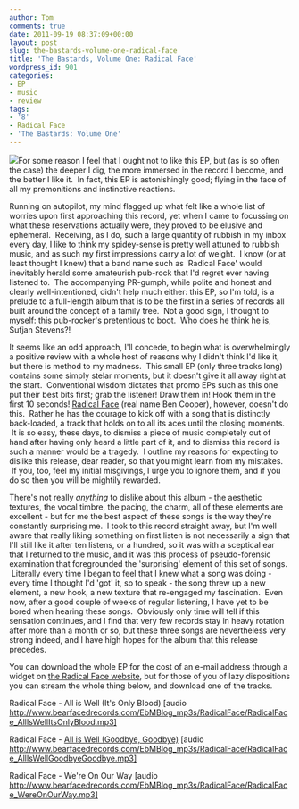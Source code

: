 ```yaml
---
author: Tom
comments: true
date: 2011-09-19 08:37:09+00:00
layout: post
slug: the-bastards-volume-one-radical-face
title: 'The Bastards, Volume One: Radical Face'
wordpress_id: 901
categories:
- EP
- music
- review
tags:
- '8'
- Radical Face
- 'The Bastards: Volume One'
---
```


[![](http://eatenbymonsters.files.wordpress.com/2011/09/splash1-e1316420902955.jpg?w=300)](http://eatenbymonsters.files.wordpress.com/2011/09/splash1.jpg)For some reason I feel that I ought not to like this EP, but (as is so often the case) the deeper I dig, the more immersed in the record I become, and the better I like it.  In fact, this EP is astonishingly good; flying in the face of all my premonitions and instinctive reactions.

Running on autopilot, my mind flagged up what felt like a whole list of worries upon first approaching this record, yet when I came to focussing on what these reservations actually were, they proved to be elusive and ephemeral.  Receiving, as I do, such a large quantity of rubbish in my inbox every day, I like to think my spidey-sense is pretty well attuned to rubbish music, and as such my first impressions carry a lot of weight.  I know (or at least thought I knew) that a band name such as 'Radical Face' would inevitably herald some amateurish pub-rock that I'd regret ever having listened to.  The accompanying PR-gumph, while polite and honest and clearly well-intentioned, didn't help much either: this EP, so I'm told, is a prelude to a full-length album that is to be the first in a series of records all built around the concept of a family tree.  Not a good sign, I thought to myself: this pub-rocker's pretentious to boot.  Who does he think he is, Sufjan Stevens?!

It seems like an odd approach, I'll concede, to begin what is overwhelmingly a positive review with a whole host of reasons why I didn't think I'd like it, but there is method to my madness.  This small EP (only three tracks long) contains some simply stelar moments, but it doesn't give it all away right at the start.  Conventional wisdom dictates that promo EPs such as this one put their best bits first; grab the listener! Draw them in! Hook them in the first 10 seconds! [Radical Face](http://www.radicalface.com/) (real name Ben Cooper), however, doesn't do this.  Rather he has the courage to kick off with a song that is distinctly back-loaded, a track that holds on to all its aces until the closing moments.  It is so easy, these days, to dismiss a piece of music completely out of hand after having only heard a little part of it, and to dismiss this record is such a manner would be a tragedy.  I outline my reasons for expecting to dislike this release, dear reader, so that you might learn from my mistakes.  If you, too, feel my initial misgivings, I urge you to ignore them, and if you do so then you will be mightily rewarded.

There's not really _anything_ to dislike about this album - the aesthetic textures, the vocal timbre, the pacing, the charm, all of these elements are excellent - but for me the best aspect of these songs is the way they're constantly surprising me.  I took to this record straight away, but I'm well aware that really liking something on first listen is not necessarily a sign that I'll still like it after ten listens, or a hundred, so it was with a sceptical ear that I returned to the music, and it was this process of pseudo-forensic examination that foregrounded the 'surprising' element of this set of songs.  Literally every time I began to feel that I knew what a song was doing - every time I thought I'd 'got' it, so to speak - the song threw up a new element, a new hook, a new texture that re-engaged my fascination.  Even now, after a good couple of weeks of regular listening, I have yet to be bored when hearing these songs.  Obviously only time will tell if this sensation continues, and I find that very few records stay in heavy rotation after more than a month or so, but these three songs are nevertheless very strong indeed, and I have high hopes for the album that this release precedes.

You can download the whole EP for the cost of an e-mail address through a widget on [the Radical Face website](http://www.radicalface.com/index2.php), but for those of you of lazy dispositions you can stream the whole thing below, and download one of the tracks.

Radical Face - All is Well (It's Only Blood) [audio http://www.bearfacedrecords.com/EbMBlog_mp3s/RadicalFace/RadicalFace_AllIsWellItsOnlyBlood.mp3]

Radical Face - [All is Well (Goodbye, Goodbye)](http://www.bearfacedrecords.com/EbMBlog_mp3s/RadicalFace/RadicalFace_AllIsWellGoodbyeGoodbye.mp3) [audio http://www.bearfacedrecords.com/EbMBlog_mp3s/RadicalFace/RadicalFace_AllIsWellGoodbyeGoodbye.mp3]

Radical Face - We're On Our Way [audio http://www.bearfacedrecords.com/EbMBlog_mp3s/RadicalFace/RadicalFace_WereOnOurWay.mp3]
